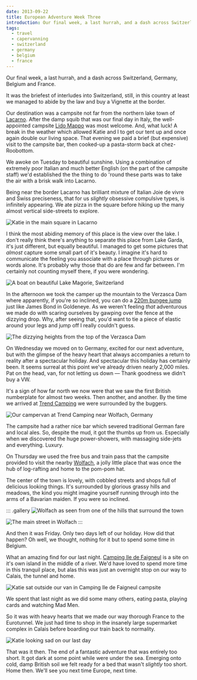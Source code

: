 ```yaml
---
date: 2013-09-22
title: European Adventure Week Three
introduction: Our final week, a last hurrah, and a dash across Switzerland, Germany, Belgium and France.
tags:
  - travel
  - capervanning
  - switzerland
  - germany
  - belgium
  - france
---
```

Our final week, a last hurrah, and a dash across Switzerland, Germany, Belgium and France.

It was the briefest of interludes into Switzerland, still, in this country at least we managed to abide by the law and buy a Vignette at the border.

Our destination was a campsite not far from the northern lake town of [Lacarno](//en.wikipedia.org/wiki/Locarno). After the damp squib that was our final day in Italy, the well-appointed campsite [Lido Mappo](//www.lidomappo.ch) was most welcome. And, what luck! A break in the weather which allowed Katie and I to get our tent up and once again double our living space. That evening we paid a brief (but expensive) visit to the campsite bar, then cooked-up a pasta-storm back at chez-Roobottom.

We awoke on Tuesday to beautiful sunshine. Using a combination of extremely poor Italian and much better English (on the part of the campsite staff) we'd established the the thing to do 'round these parts was to take the air with a brisk walk into Lacarno.

Being near the border Lacarno has brilliant mixture of Italian Joie de vivre and Swiss preciseness, that for us *slightly* obsessive compulsive types, is infinitely appearing. We ate pizza in the square before hiking up the many almost vertical side-streets to explore.

![Katie in the main square in Lacarno](lacarno-square.jpg)

I think the most abiding memory of this place is the view over the lake. I don't really think there's anything to separate this place from Lake Garda, it's just different, but equally beautiful. I managed to get some pictures that *almost* capture some small part of it's beauty. I imagine it's hard to communicate the feeling you associate with a place through pictures or words alone. It's probably why those that do are few and far between. I'm certainly not counting myself there, if you were wondering.

![A boat on beautiful Lake Magorie, Switzerland](boat-on-lake-magorie.jpg)

In the afternoon we took the camper up the mountain to the Verzasca Dam where apparently, if you're so inclined, you can do a [220m bungee jump](//www.trekking.ch/en/bungy/007-bungy-jumping-verzasca-like-james-bond) just like James Bond in Goldeneye. As we weren't feeling *that* adventurous we made do with scaring ourselves by gawping over the fence at the dizzying drop. Why, after seeing that, you'd want to tie a piece of elastic around your legs and jump off I really couldn't guess.

![The dizzying heights from the top of the Verzasca Dam](verzasca.jpg)

On Wednesday we moved on to Germany, excited for our next adventure, but with the glimpse of the heavy heart that always accompanies a return to reality after a spectacular holiday. And spectacular this holiday has certainly been. It seems surreal at this point we've already driven nearly 2,000 miles. Pat on the head, van, for not letting us down — Thank goodness we didn't buy a VW.

It's a sign of how far north we now were that we saw the first British numberplate for almost two weeks. Then another, and another. By the time we arrived at [Trend Camping](//www.trendcamping.de) we were surrounded by the buggers.

![Our campervan at Trend Camping near Wolfach, Germany](trendcamping.jpg)

The campsite had a rather nice bar which severed traditional German fare and local ales. So, despite the mud, it got the thumbs up from us. Especially when we discovered the huge power-showers, with massaging side-jets and everything. Luxury.

On Thursday we used the free bus and train pass that the campsite provided to visit the nearby [Wolfach](//en.wikipedia.org/wiki/Wolfach), a jolly little place that was once the hub of log-rafting and home to the pom-pom hat.

The center of the town is lovely, with cobbled streets and shops full of delicious looking things. It's surrounded by glorious grassy hills and meadows, the kind you might imagine yourself running through into the arms of a Bavarian maiden. If you were so inclined.

::: .gallery
![Wolfach as seen from one of the hills that surround the town](wolfach-2.jpg)

![The main street in Wolfach](wolfach.jpg)
:::

And then it was Friday. Only two days left of our holiday. How did that happen? Oh well, we thought, nothing for it but to spend some time in Belgium.

What an amazing find for our last night. [Camping Ile de Faigneul](//www.iledefaigneul.com) is a site on it's own island in the middle of a river. We'd have loved to spend more time in this tranquil place, but alas this was just an overnight stop on our way to Calais, the tunnel and home.

![Katie sat outside our van in Camping Ile de Faigneul campsite](iledefaigneul.jpg)

We spent that last night as we did some many others, eating pasta, playing cards and watching Mad Men.

So it was with heavy hearts that we made our way thorough France to the Eurotunnel. We just had time to shop in the insanely large supermarket complex in Calais before boarding our train back to normality.

![Katie looking sad on our last day](calais.jpg)

That was it then. The end of a fantastic adventure that was entirely too short. It got dark at some point while were under the sea. Emerging onto cold, damp British soil we felt ready for a bed that wasn't *slightly* too short. Home then. We'll see you next time Europe, next time.
